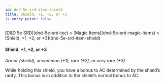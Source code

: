 ```yaml
---
id: dnd-5e-srd-item-shield
title: Shield, +1, +2, or +3
is_entry_point: false
---
```


<breadcrumb>
[D&D 5e SRD](dnd-5e-srd-toc) >  [Magic Items](dnd-5e-srd-magic-items) > [Shield, +1, +2, or +3](dnd-5e-srd-item-shield)
</breadcrumb>

#### Shield, +1, +2, or +3

*Armor (shield), uncommon (+1), rare (+2), or very rare (+3)*

While holding this shield, you have a bonus to AC determined by the shield’s rarity. This bonus is in addition to the shield’s normal bonus to AC.

